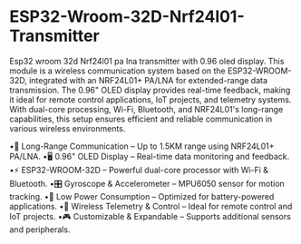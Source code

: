 # ESP32-Wroom-32D-Nrf24l01-Transmitter
Esp32 wroom 32d Nrf24l01 pa lna transmitter with 0.96 oled display.
This module is a wireless communication system based on the ESP32-WROOM-32D, integrated with an NRF24L01+ PA/LNA for extended-range data transmission. The 0.96" OLED display provides real-time feedback, making it ideal for remote control applications, IoT projects, and telemetry systems. With dual-core processing, Wi-Fi, Bluetooth, and NRF24L01's long-range capabilities, this setup ensures efficient and reliable communication in various wireless environments.

•📡 Long-Range Communication – Up to 1.5KM range using NRF24L01+ PA/LNA.
•🖥️ 0.96" OLED Display – Real-time data monitoring and feedback.
•⚡ ESP32-WROOM-32D – Powerful dual-core processor with Wi-Fi & Bluetooth.
•🎛 Gyroscope & Accelerometer – MPU6050 sensor for motion tracking.
•🔋 Low Power Consumption – Optimized for battery-powered applications.
•📡 Wireless Telemetry & Control – Ideal for remote control and IoT projects.
•🎮 Customizable & Expandable – Supports additional sensors and peripherals.
